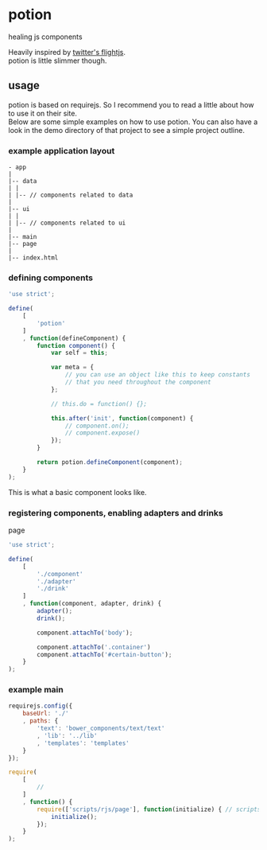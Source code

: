 # potion
healing js components  

Heavily inspired by [twitter's flightjs](https://flightjs.github.io/).  
potion is little slimmer though.

## usage
potion is based on requirejs. So I recommend you to read a little about how to use it on their site.  
Below are some simple examples on how to use potion. You can also have a look in the demo directory of that project to see a simple project outline.

### example application layout
```
- app
|
|-- data
| |
| |-- // components related to data
|
|-- ui
| |
| |-- // components related to ui
|
|-- main
|-- page
|
|-- index.html
```

### defining components
```javascript
'use strict';

define(
    [
        'potion'
    ]
    , function(defineComponent) {
        function component() {
            var self = this;

            var meta = {
                // you can use an object like this to keep constants  
                // that you need throughout the component
            };

            // this.do = function() {};

            this.after('init', function(component) {
                // component.on();
                // component.expose()
            });
        }

        return potion.defineComponent(component);
    }
);
```
This is what a basic component looks like.

### registering components, enabling adapters and drinks
page
```javascript
'use strict';

define(
    [
        './component'
        './adapter'
        './drink'
    ]
    , function(component, adapter, drink) {
        adapter();
        drink();

        component.attachTo('body');

        component.attachTo('.container')
        component.attachTo('#certain-button');
    }
);
```

### example main
```javascript
requirejs.config({
    baseUrl: './'
    , paths: {
        'text': 'bower_components/text/text'
        , 'lib': '../lib'
        , 'templates': 'templates'
    }
});

require(
    [
        //
    ]
    , function() {
        require(['scripts/rjs/page'], function(initialize) { // scripts
            initialize();
        });
    }
);
```
